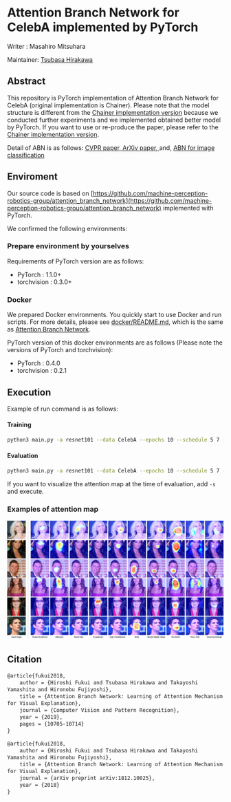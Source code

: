 # Attention Branch Network for CelebA implemented by PyTorch
Writer : Masahiro Mitsuhara

Maintainer: [Tsubasa Hirakawa](https://thirakawa.github.io)

## Abstract
This repository is PyTorch implementation of Attention Branch Network for CelebA (original implementation is Chainer).
Please note that the model structure is different from the [Chainer implementation version](https://github.com/machine-perception-robotics-group/ABN_CelebA) because we conducted further experiments and we implemented obtained better model by PyTorch.
If you want to use or re-produce the paper, please refer to the [Chainer implementation version](https://github.com/machine-perception-robotics-group/ABN_CelebA).

<!-- このリポジトリは，CelebAによるAttention Branch NetworkのChainer実装をpytorch実装で再現したものです．-->
<!--こちらは，実験を重ねてpytorchで再実装したものなので，モデル構造がChainer実装版と異なることに注意してください．-->
<!--論文を再現したい場合はChainer実装版を参照してください．-->


Detail of ABN is as follows:
[CVPR paper, ](http://openaccess.thecvf.com/content_CVPR_2019/html/Fukui_Attention_Branch_Network_Learning_of_Attention_Mechanism_for_Visual_Explanation_CVPR_2019_paper.html)
[ArXiv paper, ](https://arxiv.org/abs/1812.10025)
and, 
[ABN for image classification](https://github.com/machine-perception-robotics-group/attention_branch_network)

## Enviroment
Our source code is based on [https://github.com/machine-perception-robotics-group/attention_branch_network](https://github.com/machine-perception-robotics-group/attention_branch_network) implemented with PyTorch.

We confirmed the following environments:

### Prepare environment by yourselves
Requirements of PyTorch version are as follows:
<!--我々のソースコードは，最新のPyTorchのバージョンに対応しています．-->
- PyTorch : 1.1.0+
- torchvision : 0.3.0+

### Docker
We prepared Docker environments. You quickly start to use Docker and run scripts.
For more details, please see [docker/README.md](https://github.com/machine-perception-robotics-group/attention_branch_network/blob/master/docker/README.md), which is the same as [Attention Branch Network](https://github.com/machine-perception-robotics-group/attention_branch_network/tree/master/docker).

PyTorch version of this docker environments are as follows (Please note the versions of PyTorch and torchvision):
<!--このDocker環境は，[Attention Branch Network](https://github.com/machine-perception-robotics-group/attention_branch_network/tree/master/docker)のGitHubと同様のDocker環境です．-->
<!--Pytorchとtorchvisionのバージョンに注視してください．-->
- PyTorch : 0.4.0
- torchvision : 0.2.1

## Execution
Example of run command is as follows:

#### Training
```bash
python3 main.py -a resnet101 --data CelebA --epochs 10 --schedule 5 7 --gamma 0.1 -c checkpoints/celeba/resnet101 --gpu-id 0,1 --test-batch 20
```

#### Evaluation
```bash
python3 main.py -a resnet101 --data CelebA --epochs 10 --schedule 5 7 --gamma 0.1 -c checkpoints/celeba/resnet101 --gpu-id 0,1 --test-batch 20 -e --resume checkpoints/celeba/resnet101/model_best.pth.tar
```

If you want to visualize the attention map at the time of evaluation, add ```-s``` and execute.

<!--評価時にAttention mapを可視化する場合は，```-s```をつけて実行してください．-->

### Examples of attention map
![overview image](./example.png)

## Citation

```
@article{fukui2018,
	author = {Hiroshi Fukui and Tsubasa Hirakawa and Takayoshi Yamashita and Hironobu Fujiyoshi},
	title = {Attention Branch Network: Learning of Attention Mechanism for Visual Explanation},
	journal = {Computer Vision and Pattern Recognition},
	year = {2019},
	pages = {10705-10714}
}
```
```
@article{fukui2018,  
	author = {Hiroshi Fukui and Tsubasa Hirakawa and Takayoshi Yamashita and Hironobu Fujiyoshi},  
	title = {Attention Branch Network: Learning of Attention Mechanism for Visual Explanation},  
	journal = {arXiv preprint arXiv:1812.10025},  
	year = {2018}  
}  
```
